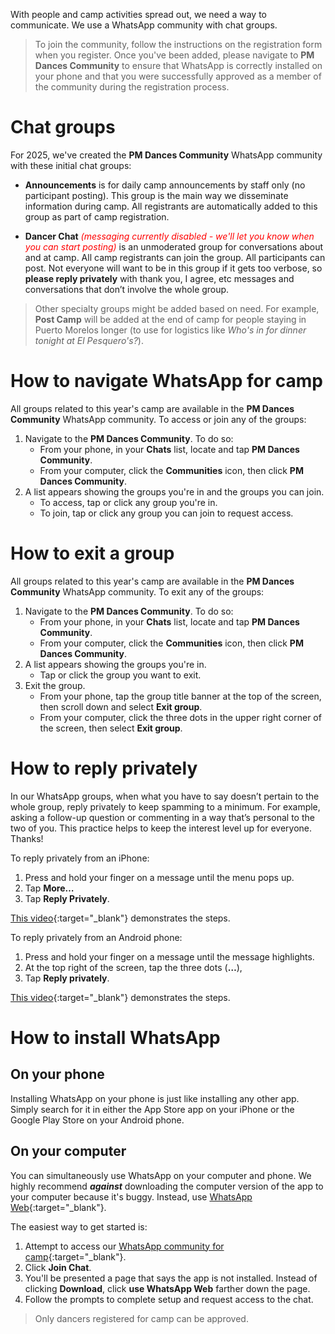 With people and camp activities spread out, we need a way to communicate. We use a WhatsApp community with chat groups.

> To join the community, follow the instructions on the registration form when you register. Once you've been added, please navigate to **PM Dances Community** to ensure that WhatsApp is correctly installed on your phone and that you were successfully approved as a member of the community during the registration process.

# Chat groups

For 2025, we've created the **PM Dances Community** WhatsApp community with these initial chat groups:

- **Announcements** is for daily camp announcements by staff only (no participant posting). This group is the main way we disseminate information during camp. All registrants are automatically added to this group as part of camp registration. 

- **Dancer Chat** <span style="color: red">*(messaging currently disabled - we'll let you know when you can start posting)*</span> is an unmoderated group for conversations about and at camp. All camp registrants can join the group. All participants can post. Not everyone will want to be in this group if it gets too verbose, so **please reply privately** with thank you, I agree, etc messages and conversations that don’t involve the whole group.

> Other specialty groups might be added based on need. For example, **Post Camp** will be added at the end of camp for people staying in Puerto Morelos longer (to use for logistics like _Who's in for dinner tonight at El Pesquero's?_).

<!--**PM ‘25 Group Outings** is an unmoderated group to arrange and coordinate group trips to snorkel on the reef, cenotes, Mayan ruins, or even simply into La Colonia for a meal. The motivations for this group are:-->

<!--To reduce clutter in the main dancer chat group.-->

<!--To not require people to scroll through endless messages to find time-sensitive trip information.-->

<!--**Post Camp** is an unmoderated group that people staying in Puerto Morelos longer than camp use for logistics (like _Who's in for dinner tonight at El Pesquero's?_).  Anyone staying on after camp can join the group. All who join can post ***once camp ends***.-->

<!--After camp, **Dancer Chat** remains active for people to continue to use to connect. Please don't use **Post Camp** for postings that the whole camp might enjoy. People who return home tend to continue to live vicariously through those remaining in Puerto Morelos longer.-->

# How to navigate WhatsApp for camp

All groups related to this year's camp are available in the **PM Dances Community** WhatsApp community. To access or join any of the groups:

1. Navigate to the **PM Dances Community**. To do so:
   - From your phone, in your **Chats** list, locate and tap **PM Dances Community**.
   - From your computer, click the **Communities** icon, then click **PM Dances Community**.
2. A list appears showing the groups you're in and the groups you can join.
   - To access, tap or click any group you're in.
   - To join, tap or click any group you can join to request access.

# How to exit a group

All groups related to this year's camp are available in the **PM Dances Community** WhatsApp community. To exit any of the groups:

1. Navigate to the **PM Dances Community**. To do so:
   - From your phone, in your **Chats** list, locate and tap **PM Dances Community**.
   - From your computer, click the **Communities** icon, then click **PM Dances Community**.
2. A list appears showing the groups you're in.
   - Tap or click the group you want to exit.
3. Exit the group.
   - From your phone, tap the group title banner at the top of the screen, then scroll down and select **Exit group**.
   - From your computer, click the three dots in the upper right corner of the screen, then select **Exit group**.

# How to reply privately

In our WhatsApp groups, when what you have to say doesn’t pertain to the whole group, reply privately to keep spamming to a minimum. For example, asking a follow-up question or commenting in a way that’s personal to the two of you. This practice helps to keep the interest level up for everyone. Thanks!

To reply privately from an iPhone:

1. Press and hold your finger on a message until the menu pops up.
2. Tap **More…**
3. Tap **Reply Privately**.

[This video](https://www.youtube.com/watch?v=i1_1doLloFg){:target="_blank"} demonstrates the steps.

To reply privately from an Android phone:

1. Press and hold your finger on a message until the message highlights.
2. At the top right of the screen, tap the three dots (**…**),
3. Tap **Reply privately**.

[This video](https://www.youtube.com/watch?v=C2t1LxDsae0){:target="_blank"} demonstrates the steps.

# How to install WhatsApp

## On your phone

Installing WhatsApp on your phone is just like installing any other app. Simply search for it in either the App Store app on your iPhone or the Google Play Store on your Android phone.

## On your computer

You can simultaneously use WhatsApp on your computer and phone. We highly recommend ***against*** downloading the computer version of the app to your computer because it's buggy. Instead, use [WhatsApp Web](https://web.whatsapp.com){:target="_blank"}.

The easiest way to get started is:

1. Attempt to access our [WhatsApp community for camp](https://chat.whatsapp.com/EMbSgSrfAhiFqgHSPwd7mH){:target="_blank"}.
2. Click **Join Chat**.
3. You'll be presented a page that says the app is not installed. Instead of clicking **Download**, click **use WhatsApp Web** farther down the page.
4. Follow the prompts to complete setup and request access to the chat.

> Only dancers registered for camp can be approved. 